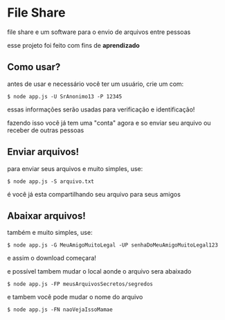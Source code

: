 # File Share
file share e um software para o envio de arquivos entre pessoas

esse projeto foi feito com fins de **aprendizado**

## Como usar?

antes de usar e necessário você ter um usuário, crie um com:

```console
$ node app.js -U SrAnonimo13 -P 12345
```

essas informações serão usadas para verificação e identificação!

fazendo isso você já tem uma "conta" agora e so enviar seu arquivo ou receber de outras pessoas

## Enviar arquivos!
para enviar seus arquivos e muito simples, use:

```console
$ node app.js -S arquivo.txt 
```

é você já esta compartilhando seu arquivo para seus amigos

## Abaixar arquivos!
também e muito simples, use:
```console
$ node app.js -G MeuAmigoMuitoLegal -UP senhaDoMeuAmigoMuitoLegal123
```

e assim o download começara!

e possível tambem mudar o local aonde o arquivo sera abaixado

```console
$ node app.js -FP meusArquivosSecretos/segredos
```

e tambem você pode mudar o nome do arquivo

```console
$ node app.js -FN naoVejaIssoMamae
```